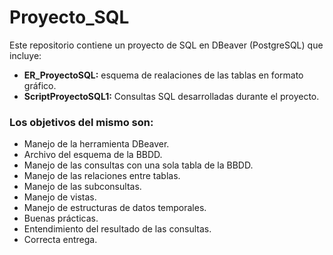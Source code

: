 # **Proyecto_SQL**

Este repositorio contiene un proyecto de SQL en DBeaver (PostgreSQL) que incluye:

- **ER_ProyectoSQL:** esquema de realaciones de las tablas en formato gráfico. 
- **ScriptProyectoSQL1:** Consultas SQL desarrolladas durante el proyecto.

### Los objetivos del mismo son:

- Manejo de la herramienta DBeaver.
- Archivo del esquema de la BBDD.
- Manejo de las consultas con una sola tabla de la BBDD.
- Manejo de las relaciones entre tablas.
- Manejo de las subconsultas.
- Manejo de vistas.
- Manejo de estructuras de datos temporales.
- Buenas prácticas.
- Entendimiento del resultado de las consultas.
- Correcta entrega.
